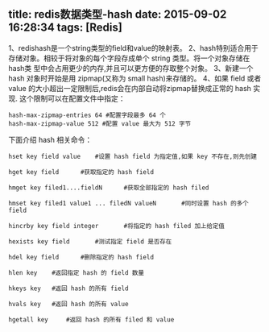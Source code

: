 title: redis数据类型-hash
date: 2015-09-02 16:28:34
tags: [Redis]
---
1、redishash是一个string类型的field和value的映射表。
2、hash特别适合用于存储对象。相较于将对象的每个字段存成单个 string 类型。将一个对象存储在hash类 型中会占用更少的内存,并且可以更方便的存取整个对象。
3、新建一个 hash 对象时开始是用 zipmap(又称为 small hash)来存储的。
4、如果 field 或者 value 的大小超出一定限制后,redis会在内部自动将zipmap替换成正常的 hash 实现. 这个限制可以在配置文件中指定：
	
	hash-max-zipmap-entries 64 #配置字段最多 64 个
	hash-max-zipmap-value 512 #配置 value 最大为 512 字节
	
下面介绍 hash 相关命令：
	
	hset key field value	#设置 hash field 为指定值,如果 key 不存在,则先创建
	
	hget key field		#获取指定的 hash field
	
	hmget key filed1....fieldN		#获取全部指定的 hash filed
	
	hmset key filed1 value1 ... filedN valueN		#同时设置 hash 的多个 field
	
	hincrby key field integer		#将指定的 hash filed 加上给定值
	
	hexists key field		#测试指定 field 是否存在
	
	hdel key field		#删除指定的 hash field
	
	hlen key	#返回指定 hash 的 field 数量
	
	hkeys key	#返回 hash 的所有 field
	
	hvals key	#返回 hash 的所有 value
	
	hgetall key		#返回 hash 的所有 filed 和 value